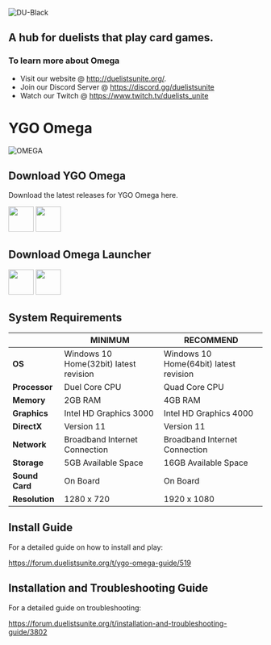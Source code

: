 ![DU-Black](https://user-images.githubusercontent.com/11585545/136533996-2fd482f1-e81b-4252-835c-c26210ab0d4a.png)

## A hub for duelists that play card games.

### To learn more about Omega
* Visit our website @ http://duelistsunite.org/.
* Join our Discord Server @ https://discord.gg/duelistsunite
* Watch our Twitch @ https://www.twitch.tv/duelists_unite

# YGO Omega

![OMEGA](https://cdn.discordapp.com/attachments/538195325043736576/893420426963865610/unknown.png)

## Download YGO Omega
Download the latest releases for YGO Omega here.

<a href="https://github.com/duelists-unite/omega-releases/releases/download/Latest/Omega_Installer-Windows.exe"><img src="https://ucarecdn.com/8c900607-ec45-4b78-9cbf-2b902ecdfa56/-/format/auto/-/quality/lighter/-/max_icc_size/10/-/resize/180x/" width="50" height="50"></a>
<a href="https://github.com/duelists-unite/omega-releases/releases/download/Latest/linux-x64.zip"><img src="https://ucarecdn.com/dad8e890-2305-4535-ab04-98564bc614d9/-/format/auto/-/quality/lighter/-/max_icc_size/10/-/resize/180x/" width="50" height="50"></a>

## Download Omega Launcher

<a href="https://github.com/duelists-unite/omega-releases/releases/download/Latest/Omega_Launcher-Windows.zip"><img src="https://ucarecdn.com/8c900607-ec45-4b78-9cbf-2b902ecdfa56/-/format/auto/-/quality/lighter/-/max_icc_size/10/-/resize/180x/" width="50" height="50"></a>
<a href="https://github.com/duelists-unite/omega-releases/releases/download/Latest/Omega_Launcher-Linux.zip"><img src="https://ucarecdn.com/dad8e890-2305-4535-ab04-98564bc614d9/-/format/auto/-/quality/lighter/-/max_icc_size/10/-/resize/180x/" width="50" height="50"></a>

## System Requirements

|  | MINIMUM | RECOMMEND |
| --- | --- |--- |
| **OS** | Windows 10 Home(32bit) latest revision | Windows 10 Home(64bit) latest revision |
| **Processor** | Duel Core CPU |  Quad Core CPU |
| **Memory** | 2GB RAM | 4GB RAM |
| **Graphics** | Intel HD Graphics 3000 | Intel HD Graphics 4000 |
| **DirectX** | Version 11 | Version 11 |
| **Network** | Broadband Internet Connection | Broadband Internet Connection |
| **Storage** | 5GB Available Space | 16GB Available Space |
| **Sound Card** | On Board | On Board |
| **Resolution** | 1280 x 720 | 1920 x 1080 |

## Install Guide
For a detailed guide on how to install and play:

https://forum.duelistsunite.org/t/ygo-omega-guide/519

## Installation and Troubleshooting Guide
For a detailed guide on troubleshooting:

https://forum.duelistsunite.org/t/installation-and-troubleshooting-guide/3802
